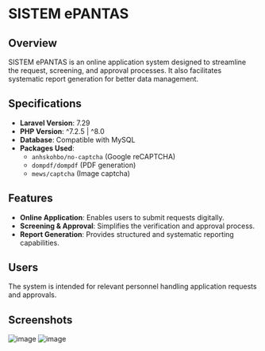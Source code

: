 # SISTEM ePANTAS  

## Overview  
SISTEM ePANTAS is an online application system designed to streamline the request, screening, and approval processes. It also facilitates systematic report generation for better data management.  

## Specifications  
- **Laravel Version**: 7.29  
- **PHP Version**: ^7.2.5 | ^8.0  
- **Database**: Compatible with MySQL
- **Packages Used**:  
  - `anhskohbo/no-captcha` (Google reCAPTCHA)  
  - `dompdf/dompdf` (PDF generation)  
  - `mews/captcha` (Image captcha)  
  
## Features  
- **Online Application**: Enables users to submit requests digitally.  
- **Screening & Approval**: Simplifies the verification and approval process.  
- **Report Generation**: Provides structured and systematic reporting capabilities.  

## Users  
The system is intended for relevant personnel handling application requests and approvals.  

## Screenshots  
![image](https://github.com/user-attachments/assets/31ef9e63-43cc-45b6-a0a4-9e036c28945b)
![image](https://github.com/user-attachments/assets/36e71592-5786-4c5e-baed-bdcdb2859ae3)

